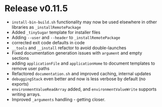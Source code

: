 # Release v0.11.5

- `install-bin-build.sh` functionality may now be used elsewhere in other libraries as `_installRemotePackage`
- Added `_tinySugar` template for installer files
- Adding `--user` and `--header` to `_installRemotePackage`
- corrected exit code defaults in code
- `__tools` and `__install` refactor to avoid double-launches
- Fixed documentation generation issues with `argument` and empty sections
- adding `applicationFile` and `applicationHome` to document templates to remove user paths
- Refactored `documentation.sh` and improved caching, internal updates
- `debuggingStack` even better and now is less verbose by default (no exports) 
- `environmentValueReadArray` added, and `environmentValueWrite` supports writing arrays.
- Improved `_arguments` handling - getting closer.

